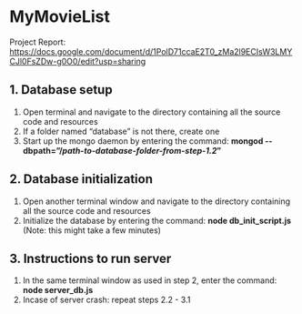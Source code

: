 # MyMovieList

Project Report: https://docs.google.com/document/d/1PolD71ccaE2T0_zMa2l9ECIsW3LMYCJl0FsZDw-g0O0/edit?usp=sharing


## 1. Database setup

  1. Open terminal and navigate to the directory containing all the source code and resources
  1. If a folder named “database” is not there, create one
  1. Start up the mongo daemon by entering the command: **mongod --dbpath=”/_path-to-database-folder-from-step-1.2_”**

## 2. Database initialization

  1. Open another terminal window and navigate to the directory containing all the source code and resources
  1. Initialize the database by entering the command: **node db_init_script.js**
     (Note: this might take a few minutes)

## 3. Instructions to run server
  1. In the same terminal window as used in step 2, enter the command: **node server_db.js**
  1. Incase of server crash: repeat steps 2.2 - 3.1 
